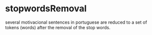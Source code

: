 # stopwordsRemoval
several motivacional sentences in portuguese are reduced to a set of tokens (words) after the removal of the stop words. 
